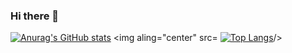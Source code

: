 ### Hi there 👋

<!--
**hiramcastillo36/hiramcastillo36** is a ✨ _special_ ✨ repository because its `README.md` (this file) appears on your GitHub profile.

Here are some ideas to get you started:

- 🔭 I’m currently working on ...
- 🌱 I’m currently learning ...
- 👯 I’m looking to collaborate on ...
- 🤔 I’m looking for help with ...
- 💬 Ask me about ...
- 📫 How to reach me: ...
- 😄 Pronouns: ...
- ⚡ Fun fact: ...
-->
[![Anurag's GitHub stats](https://github-readme-stats.vercel.app/api?username=hiramcastillo36&show_icons=true&theme=tokyonight)](https://github.com/anuraghazra/github-readme-stats)
<img aling="center" src= [![Top Langs](https://github-readme-stats.vercel.app/api/top-langs/?username=hiramcastillo36&show_icons=true&theme=tokyonight)](https://github.com/anuraghazra/github-readme-stats)/>
